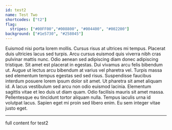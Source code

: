 ```yaml
---
id: test2
name: Test Two
shortcodes: ["t2"]
flag:
  stripes: ["#00FF00","#008800", "#004400", "#002200"]
background: ["#1e5730", "#258045"]
---
```


Euismod nisi porta lorem mollis. Cursus risus at ultrices mi tempus. Placerat duis ultricies lacus sed turpis. Arcu cursus euismod quis viverra nibh cras pulvinar mattis nunc. Odio aenean sed adipiscing diam donec adipiscing tristique. Sit amet est placerat in egestas. Dui vivamus arcu felis bibendum ut. Augue ut lectus arcu bibendum at varius vel pharetra vel. Turpis massa sed elementum tempus egestas sed sed risus. Suspendisse faucibus interdum posuere lorem ipsum dolor sit amet. Ut pharetra sit amet aliquam id. A lacus vestibulum sed arcu non odio euismod lacinia. Elementum sagittis vitae et leo duis ut diam quam. Odio facilisis mauris sit amet massa. Pellentesque eu tincidunt tortor aliquam nulla. Tempus iaculis urna id volutpat lacus. Sapien eget mi proin sed libero enim. Eu sem integer vitae justo eget.

---

full content for test2
